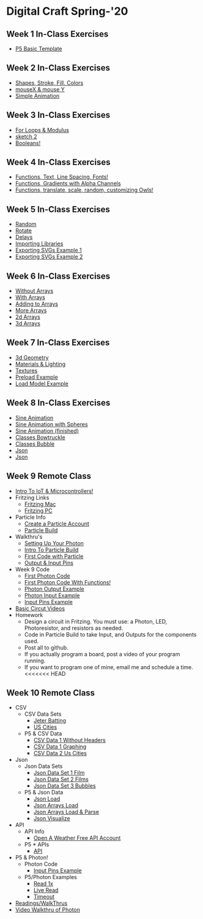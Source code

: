 # Digital Craft Spring-'20

## Week 1 In-Class Exercises 
* [P5 Basic Template]()

## Week 2 In-Class Exercises 
* [Shapes, Stroke, Fill, Colors](https://compagnb.github.io/PUFY1225-Digital_Craft/classExercises/wk2.html)
* [mouseX & mouse Y](https://compagnb.github.io/PUFY1225-Digital_Craft/classExercises/wk2Bonus.html)
* [Simple Animation](https://compagnb.github.io/PUFY1225-Digital_Craft/classExercises/wk2Bonus2.html)

## Week 3 In-Class Exercises 
* [For Loops & Modulus](https://compagnb.github.io/PUFY1225-Digital_Craft/classExercises/wk3a.html)
* [sketch 2](https://compagnb.github.io/PUFY1225-Digital_Craft/classExercises/wk3b.html)
* [Booleans!](https://compagnb.github.io/PUFY1225-Digital_Craft/classExercises/wk3c.html)

## Week 4 In-Class Exercises 
* [Functions, Text, Line Spacing, Fonts!](https://compagnb.github.io/PUFY1225-Digital_Craft/classExercises/wk4a.html)
* [Functions, Gradients with Alpha Channels](https://compagnb.github.io/PUFY1225-Digital_Craft/classExercises/wk4b.html)
* [Functions, translate, scale, random, customizing Owls!](https://compagnb.github.io/PUFY1225-Digital_Craft/classExercises/wk4c.html)

## Week 5 In-Class Exercises 
* [Random](https://compagnb.github.io/PUFY1225-Digital_Craft/classExercises/wk5a.html)
* [Rotate](https://compagnb.github.io/PUFY1225-Digital_Craft/classExercises/wk5b.html)
* [Delays](https://compagnb.github.io/PUFY1225-Digital_Craft/classExercises/wk5c.html)
* [Importing Libraries](https://compagnb.github.io/PUFY1225-Digital_Craft/p5svgTemplate/index.html)
* [Exporting SVGs Example 1](https://compagnb.github.io/PUFY1225-Digital_Craft/p5svgTemplate/index.html)
* [Exporting SVGs Example 2](https://compagnb.github.io/PUFY1225-Digital_Craft/p5svgExample/index.html)

## Week 6 In-Class Exercises 
* [Without Arrays](https://compagnb.github.io/PUFY1225-Digital_Craft/classExercises/wk6.html)
* [With Arrays](https://compagnb.github.io/PUFY1225-Digital_Craft/classExercises/wk6a.html)
* [Adding to Arrays](https://compagnb.github.io/PUFY1225-Digital_Craft/classExercises/wk6b.html)
* [More Arrays](https://compagnb.github.io/PUFY1225-Digital_Craft/classExercises/wk6c.html)
* [2d Arrays](https://compagnb.github.io/PUFY1225-Digital_Craft/classExercises/wk6d.html)
* [3d Arrays](https://compagnb.github.io/PUFY1225-Digital_Craft/classExercises/wk6e.html)

## Week 7 In-Class Exercises 
* [3d Geometry](https://compagnb.github.io/PUFY1225-Digital_Craft/classExercises/wk7a.html)
* [Materials & Lighting](https://compagnb.github.io/PUFY1225-Digital_Craft/classExercises/wk7b.html)
* [Textures](https://compagnb.github.io/PUFY1225-Digital_Craft/classExercises/wk7c.html)
* [Preload Example](https://compagnb.github.io/PUFY1225-Digital_Craft/classExercises/wk7d.html)
* [Load Model Example](https://compagnb.github.io/PUFY1225-Digital_Craft/classExercises/wk7e.html)

## Week 8 In-Class Exercises 
* [Sine Animation](https://compagnb.github.io/PUFY1225-Digital_Craft/classExercises/wk8.html)
* [Sine Animation with Spheres](https://compagnb.github.io/PUFY1225-Digital_Craft/classExercises/wk8a.html)
* [Sine Animation (finished)](https://compagnb.github.io/PUFY1225-Digital_Craft/classExercises/wk8a2.html)
* [Classes Bowtruckle](https://compagnb.github.io/PUFY1225-Digital_Craft/classExercises/wk8b.html)
* [Classes Bubble](https://compagnb.github.io/PUFY1225-Digital_Craft/classExercises/wk8b2.html)
* [Json](https://compagnb.github.io/PUFY1225-Digital_Craft/classExercises/wk8c.html)
* [Json](https://compagnb.github.io/PUFY1225-Digital_Craft/classExercises/wk8d.html)

## Week 9 Remote Class 
* [Intro To IoT & Microcontrollers!](https://docs.google.com/presentation/d/1xqedCFzCrEP4IHYhyqTL3W51-vvcyp-5H5XPkajrseE)
* Fritzing Links
	* [Fritzing Mac](https://mac.softpedia.com/get/Developer-Tools/Fritzing.shtml)
	* [Fritzing PC](https://www.filecroco.com/download-fritzing/)
* Particle Info
	* [Create a Particle Account](https://build.particle.io/build)
	* [Particle Build](https://build.particle.io/build)
* Walkthru's
	* [Setting Up Your Photon](https://docs.particle.io/)
	* [Intro To Particle Build](https://compagnb.github.io/PUFY1225-Digital_Craft/classExercises/wk9_particle.md)
	* [First Code with Particle](https://compagnb.github.io/PUFY1225-Digital_Craft/classExercises/wk9_walkthru_1.md)
	* [Output & Input Pins](https://compagnb.github.io/PUFY1225-Digital_Craft/classExercises/wk9_walkthru_2.md)
* Week 9 Code
	* [First Photon Code](https://compagnb.github.io/PUFY1225-Digital_Craft/classExercises/wk9_exercise1-rgb.ino)
	* [First Photon Code With Functions!](https://compagnb.github.io/PUFY1225-Digital_Craft/classExercises/wk9_exercise1a-rgb.ino)
	* [Photon Output Example](https://compagnb.github.io/PUFY1225-Digital_Craft/classExercises/wk9_exercise2-blink.ino)
	* [Photon Input Example](https://compagnb.github.io/PUFY1225-Digital_Craft/classExercises/wk9_exercise3_lightmeter.ino)
	* [Input Pins Example](https://compagnb.github.io/PUFY1225-Digital_Craft/classExercises/wk9_exercise4_photoresistor.ino)
* [Basic Circut Videos](https://learn.sparkfun.com/tutorials/voltage-current-resistance-and-ohms-law/all)
* Homework
	* Design a circuit in Fritzing. You must use: a Photon, LED, Photoresistor, and resistors as needed.
	* Code in Particle Build to take Input, and Outputs for the components used. 
	* Post all to github. 
	* If you actually program a board, post a video of your program running. 
	* If you want to program one of mine, email me and schedule a time. 
<<<<<<< HEAD


## Week 10 Remote Class
* CSV
	* CSV Data Sets
		* [Jeter Batting](https://docs.google.com/spreadsheets/d/1j2oNf2QDuWtHo3j-FcR6tB6hCIvlEhdX719fLgEtWLc/edit#gid=0)
		* [US Cities](https://docs.google.com/spreadsheets/d/1xelv7sZGWbW7cvDg6IhjfNgtDA28PXrq7CEGT3zVGMk/edit?usp=drive_web&ouid=116015647985389865972)
	* P5 & CSV Data
		* [CSV Data 1 Without Headers](https://compagnb.github.io/PUFY1225-Digital_Craft/classExercises/wk10Csv1a.html)
		* [CSV Data 1 Graphing](https://compagnb.github.io/PUFY1225-Digital_Craft/classExercises/wk10Csv1.html)
		* [CSV Data 2 Us Cities](https://compagnb.github.io/PUFY1225-Digital_Craft/classExercises/wk10Csv2.html)
* Json
	* Json Data Sets
		* [Json Data Set 1 Film](https://compagnb.github.io/PUFY1225-Digital_Craft/classExercises/assets/films.json)
		* [Json Data Set 2 Films](https://compagnb.github.io/PUFY1225-Digital_Craft/classExercises/assets/films.json)
		* [Json Data Set 3 Bubbles](https://compagnb.github.io/PUFY1225-Digital_Craft/classExercises/assets/bubbles.json)
	* P5 & Json Data
		* [Json Load](https://compagnb.github.io/PUFY1225-Digital_Craft/classExercises/wk10Json.html)
		* [Json Arrays Load](https://compagnb.github.io/PUFY1225-Digital_Craft/classExercises/wk10Json1.html)
		* [Json Arrays Load & Parse](https://compagnb.github.io/PUFY1225-Digital_Craft/classExercises/wk10Json1a.html)
		* [Json Visualize](https://compagnb.github.io/PUFY1225-Digital_Craft/classExercises/wk10Json2.html)
* API	
	* API Info
		* [Open A Weather Free API Account](https://home.openweathermap.org/users/sign_up)
	* P5 * APIs
		* [API](https://compagnb.github.io/PUFY1225-Digital_Craft/classExercises/wk10API.html)
* P5 & Photon!
	* Photon Code
		* [Input Pins Example](https://compagnb.github.io/PUFY1225-Digital_Craft/classExercises/wk9_exercise4_photoresistor.ino)
	* P5/Photon Examples
		* [Read 1x](https://compagnb.github.io/PUFY1225-Digital_Craft/classExercises/wk10a.html)
		* [Live Read](https://compagnb.github.io/PUFY1225-Digital_Craft/classExercises/wk10b.html)
		* [Timeout](https://compagnb.github.io/PUFY1225-Digital_Craft/classExercises/wk10c.html)
* [Readings/WalkThrus](https://drive.google.com/open?id=160lSOLkjoJO9vPm2_dPiPs-01uWSzelv)
* [Video Walkthru of Photon](https://www.youtube.com/watch?v=0QjgnEBp__U)


